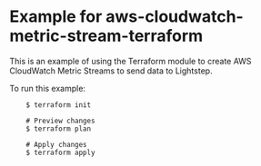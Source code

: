 # Example for aws-cloudwatch-metric-stream-terraform

This is an example of using the Terraform module to create AWS CloudWatch Metric Streams to send data to Lightstep.

To run this example:

```
    $ terraform init

    # Preview changes
    $ terraform plan

    # Apply changes
    $ terraform apply
```
